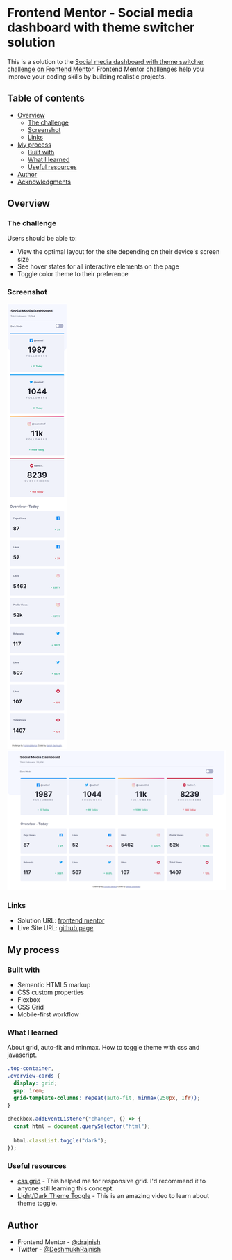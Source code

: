 # Frontend Mentor - Social media dashboard with theme switcher solution

This is a solution to the [Social media dashboard with theme switcher challenge on Frontend Mentor](https://www.frontendmentor.io/challenges/social-media-dashboard-with-theme-switcher-6oY8ozp_H). Frontend Mentor challenges help you improve your coding skills by building realistic projects.

## Table of contents

- [Overview](#overview)
  - [The challenge](#the-challenge)
  - [Screenshot](#screenshot)
  - [Links](#links)
- [My process](#my-process)
  - [Built with](#built-with)
  - [What I learned](#what-i-learned)
  - [Useful resources](#useful-resources)
- [Author](#author)
- [Acknowledgments](#acknowledgments)

## Overview

### The challenge

Users should be able to:

- View the optimal layout for the site depending on their device's screen size
- See hover states for all interactive elements on the page
- Toggle color theme to their preference

### Screenshot

![Mobile](./mobile.png)
![Desktop](./desktop.png)

### Links

- Solution URL: [frontend mentor](https://www.frontendmentor.io/solutions/mobile-first-grid-flexbox-and-a-little-javascript-CjI6qepFB)
- Live Site URL: [github page](https://drajnish.github.io/social-media-dashboard/)

## My process

### Built with

- Semantic HTML5 markup
- CSS custom properties
- Flexbox
- CSS Grid
- Mobile-first workflow

### What I learned

About grid, auto-fit and minmax.
How to toggle theme with css and javascript.

```css
.top-container,
.overview-cards {
  display: grid;
  gap: 1rem;
  grid-template-columns: repeat(auto-fit, minmax(250px, 1fr));
}
```

```js
checkbox.addEventListener("change", () => {
  const html = document.querySelector("html");

  html.classList.toggle("dark");
});
```

### Useful resources

- [css grid](https://www.youtube.com/watch?v=t6CBKf8K_Ac&t=1111s) - This helped me for responsive grid. I'd recommend it to anyone still learning this concept.
- [Light/Dark Theme Toggle](https://www.youtube.com/watch?v=xodD0nw2veQ&t=9s) - This is an amazing video to learn about theme toggle.

## Author

- Frontend Mentor - [@drajnish](https://www.frontendmentor.io/profile/drajnish)
- Twitter - [@DeshmukhRajnish](https://www.twitter.com/DeshmukhRajnish)
